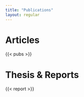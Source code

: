 ```yaml
---
title: "Publications"
layout: regular
---
```


# Articles

{{< pubs >}}

# <i class="fa fa-book" aria-hidden="true"></i> Thesis & Reports

{{< report >}}
